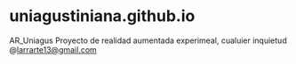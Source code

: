 # uniagustiniana.github.io
AR_Uniagus
Proyecto de realidad aumentada experimeal, cualuier inquietud  @larrarte13@gmail.com
